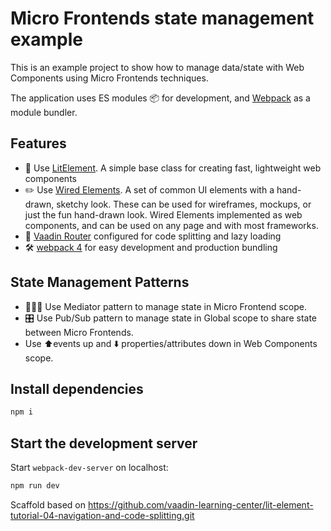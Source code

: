 # Micro Frontends state management example

This is an example project to show how to manage data/state with Web Components using Micro Frontends techniques.

The application uses ES modules 📦 for development, and [Webpack](https://webpack.js.org) as
a module bundler. 

## Features

- 🚀 Use [LitElement](https://lit-element.polymer-project.org/). A simple base class for creating fast, lightweight web components
- ✏️ Use [Wired Elements](https://wiredjs.com/). A set of common UI elements with a hand-drawn, sketchy look. These can be used for wireframes, mockups, or just the fun hand-drawn look.
 Wired Elements implemented as web components, and can be used on any page and with most frameworks. 
- 🚦 [Vaadin Router](https://vaadin.com/router) configured for code splitting and lazy loading
- 🛠 [webpack 4](https://github.com/webpack/webpack) for easy development and production bundling

## State Management Patterns

- 👨‍👦‍👦 Use Mediator pattern to manage state in Micro Frontend scope.
- 🎛 Use Pub/Sub pattern to manage state in Global scope to share state between Micro Frontends.
- Use ⬆️events up and ⬇️ properties/attributes down in Web Components scope.




## Install dependencies

```sh
npm i
```

## Start the development server

Start `webpack-dev-server` on localhost:

```sh
npm run dev
```


Scaffold based on https://github.com/vaadin-learning-center/lit-element-tutorial-04-navigation-and-code-splitting.git

